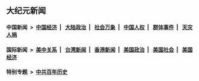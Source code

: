 ## 大纪元新闻

#### 中国新闻 &nbsp;>&nbsp; [中国经济](indexes/ncid283/README.md?04211645) &nbsp;| &nbsp; [大陆政治](indexes/ncid277/README.md?04211645) &nbsp;| &nbsp; [社会万象](indexes/ncid282/README.md?04211645) &nbsp;| &nbsp; [中国人权](indexes/ncid278/README.md?04211645) &nbsp;| &nbsp; [群体事件](indexes/ncid279/README.md?04211645) &nbsp;| &nbsp; [天灾人祸](indexes/ncid280/README.md?04211645)

#### 国际新闻 &nbsp;>&nbsp; [美中关系](indexes/nf1412576/README.md?04211645) &nbsp;| &nbsp; [台湾新闻](indexes/ncid1349361/README.md?04211645) &nbsp;| &nbsp; [香港新闻](indexes/ncid1349362/README.md?04211645) &nbsp;| &nbsp; [美国政治](indexes/ncid1078159/README.md?04211645) &nbsp;| &nbsp; [美国社会](indexes/ncid1078160/README.md?04211645) &nbsp;| &nbsp; [美国经济](indexes/ncid1078158/README.md?04211645)

#### 特别专题 &nbsp;>&nbsp; [中共百年历史](https://github.com/epoch-news/epoch-special/blob/master/README.md?04211645)  
